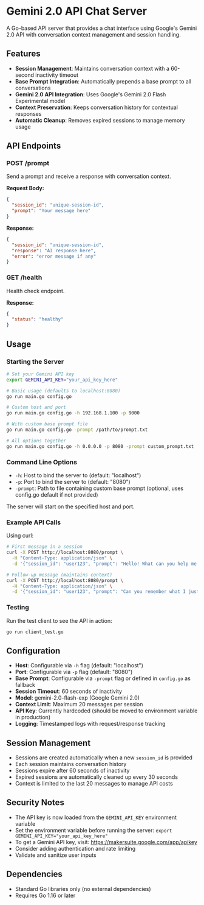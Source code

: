 # Gemini 2.0 API Chat Server

A Go-based API server that provides a chat interface using Google's Gemini 2.0 API with conversation context management and session handling.

## Features

- **Session Management**: Maintains conversation context with a 60-second inactivity timeout
- **Base Prompt Integration**: Automatically prepends a base prompt to all conversations
- **Gemini 2.0 API Integration**: Uses Google's Gemini 2.0 Flash Experimental model
- **Context Preservation**: Keeps conversation history for contextual responses
- **Automatic Cleanup**: Removes expired sessions to manage memory usage

## API Endpoints

### POST /prompt
Send a prompt and receive a response with conversation context.

**Request Body:**
```json
{
  "session_id": "unique-session-id",
  "prompt": "Your message here"
}
```

**Response:**
```json
{
  "session_id": "unique-session-id",
  "response": "AI response here",
  "error": "error message if any"
}
```

### GET /health
Health check endpoint.

**Response:**
```json
{
  "status": "healthy"
}
```

## Usage

### Starting the Server
```bash
# Set your Gemini API key
export GEMINI_API_KEY="your_api_key_here"

# Basic usage (defaults to localhost:8080)
go run main.go config.go

# Custom host and port
go run main.go config.go -h 192.168.1.100 -p 9000

# With custom base prompt file
go run main.go config.go -prompt /path/to/prompt.txt

# All options together
go run main.go config.go -h 0.0.0.0 -p 8080 -prompt custom_prompt.txt
```

### Command Line Options
- `-h`: Host to bind the server to (default: "localhost")
- `-p`: Port to bind the server to (default: "8080")
- `-prompt`: Path to file containing custom base prompt (optional, uses config.go default if not provided)

The server will start on the specified host and port.

### Example API Calls

Using curl:
```bash
# First message in a session
curl -X POST http://localhost:8080/prompt \
  -H "Content-Type: application/json" \
  -d '{"session_id": "user123", "prompt": "Hello! What can you help me with?"}'

# Follow-up message (maintains context)
curl -X POST http://localhost:8080/prompt \
  -H "Content-Type: application/json" \
  -d '{"session_id": "user123", "prompt": "Can you remember what I just asked?"}'
```

### Testing
Run the test client to see the API in action:
```bash
go run client_test.go
```

## Configuration

- **Host**: Configurable via `-h` flag (default: "localhost")
- **Port**: Configurable via `-p` flag (default: "8080")
- **Base Prompt**: Configurable via `-prompt` flag or defined in `config.go` as fallback
- **Session Timeout**: 60 seconds of inactivity
- **Model**: gemini-2.0-flash-exp (Google Gemini 2.0)
- **Context Limit**: Maximum 20 messages per session
- **API Key**: Currently hardcoded (should be moved to environment variable in production)
- **Logging**: Timestamped logs with request/response tracking

## Session Management

- Sessions are created automatically when a new `session_id` is provided
- Each session maintains conversation history
- Sessions expire after 60 seconds of inactivity
- Expired sessions are automatically cleaned up every 30 seconds
- Context is limited to the last 20 messages to manage API costs

## Security Notes

- The API key is now loaded from the `GEMINI_API_KEY` environment variable
- Set the environment variable before running the server: `export GEMINI_API_KEY="your_api_key_here"`
- To get a Gemini API key, visit: https://makersuite.google.com/app/apikey
- Consider adding authentication and rate limiting
- Validate and sanitize user inputs

## Dependencies

- Standard Go libraries only (no external dependencies)
- Requires Go 1.16 or later
